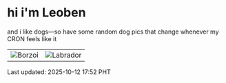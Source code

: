 # hi i'm Leoben

and i like dogs—so have some random dog pics that change whenever my CRON feels like it

|  |  |
|--------|----------|
| ![Borzoi](https://random-dog-vercel.vercel.app/api/random-borzoi?v=1760262769) | ![Labrador](https://random-dog-vercel.vercel.app/api/random-labrador?v=1760262769) |

Last updated: 2025-10-12 17:52 PHT
